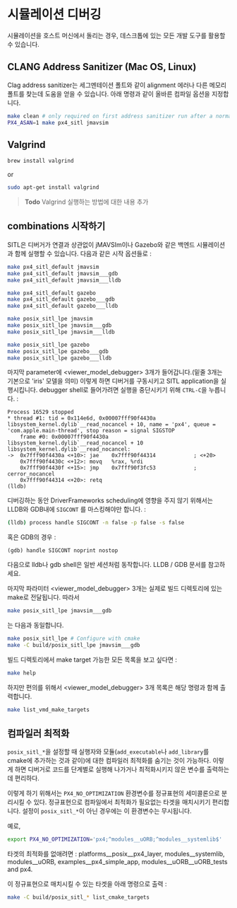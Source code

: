 # 시뮬레이션 디버깅

시뮬레이션을 호스트 머신에서 돌리는 경우, 데스크톱에 있는 모든 개발 도구를 활용할 수 있습니다.

## CLANG Address Sanitizer (Mac OS, Linux)

Clag address sanitizer는 세그멘테이션 폴트와 같이 alignment 에러나 다른 메모리 폴트를 찾는데 도움을 얻을 수 있습니다. 아래 명령과 같이 올바른 컴파일 옵션을 지정합니다.

```sh
make clean # only required on first address sanitizer run after a normal build
PX4_ASAN=1 make px4_sitl jmavsim
```

## Valgrind

```sh
brew install valgrind
```

or

```sh
sudo apt-get install valgrind
```

> **Todo** Valgrind 실행하는 방법에 대한 내용 추가

## combinations 시작하기

SITL은 디버거가 연결과 상관없이 jMAVSIm이나 Gazebo와 같은 백엔드 시뮬레이션과 함께 실행할 수 있습니다. 다음과 같은 시작 옵션들로 :

```sh
make px4_sitl_default jmavsim
make px4_sitl_default jmavsim___gdb
make px4_sitl_default jmavsim___lldb

make px4_sitl_default gazebo
make px4_sitl_default gazebo___gdb
make px4_sitl_default gazebo___lldb

make posix_sitl_lpe jmavsim
make posix_sitl_lpe jmavsim___gdb
make posix_sitl_lpe jmavsim___lldb

make posix_sitl_lpe gazebo
make posix_sitl_lpe gazebo___gdb
make posix_sitl_lpe gazebo___lldb
```

마지막 parameter에 &lt;viewer\_model\_debugger&gt; 3개가 들어갑니다.(밑줄 3개는 기본으로 &#39;iris&#39; 모델을 의미)
이렇게 하면 디버거를 구동시키고 SITL application을 실행시킵니다. debugger shell로 들어가려면 실행을 중단시키기 위해 ```CTRL-C```을 누릅니다. :

```gdb
Process 16529 stopped
* thread #1: tid = 0x114e6d, 0x00007fff90f4430a libsystem_kernel.dylib`__read_nocancel + 10, name = 'px4', queue = 'com.apple.main-thread', stop reason = signal SIGSTOP
    frame #0: 0x00007fff90f4430a libsystem_kernel.dylib`__read_nocancel + 10
libsystem_kernel.dylib`__read_nocancel:
->  0x7fff90f4430a <+10>: jae    0x7fff90f44314            ; <+20>
    0x7fff90f4430c <+12>: movq   %rax, %rdi
    0x7fff90f4430f <+15>: jmp    0x7fff90f3fc53            ; cerror_nocancel
    0x7fff90f44314 <+20>: retq
(lldb)
```

디버깅하는 동안 DriverFrameworks scheduling에 영향을 주지 않기 위해서는 LLDB와 GDB내에 ```SIGCONT``` 를 마스킹해야만 합니다. :

```bash
(lldb) process handle SIGCONT -n false -p false -s false
```

혹은 GDB의 경우 :

```
(gdb) handle SIGCONT noprint nostop
```

다음으로 lldb나 gdb shell은 일반 세션처럼 동작합니다. LLDB / GDB 문서를 참고하세요.

마지막 파라미터 &lt;viewer\_model\_debugger&gt; 3개는 실제로 빌드 디렉토리에 있는 make로 전달됩니다. 따라서

```sh
make posix_sitl_lpe jmavsim___gdb
```

는 다음과 동일합니다.

```sh
make posix_sitl_lpe	# Configure with cmake
make -C build/posix_sitl_lpe jmavsim___gdb
```

빌드 디렉토리에서 make target 가능한 모든 목록을 보고 싶다면 :

```sh
make help
```

하지만 편의를 위해서  &lt;viewer\_model\_debugger&gt; 3개 목록은 해당 명령과 함께 출력합니다.

```sh
make list_vmd_make_targets
```

## 컴파일러 최적화

`posix_sitl_*`을 설정할 때 실행자와 모듈(`add_executable`나 `add_library`를 cmake에 추가하는 것과 같이)에 대한 컴파일러 최적화를 숨기는 것이 가능하다. 이렇게 하면 디버거로 코드를 단계별로 실행해 나가거나 최적화시키지 않은 변수를 출력하는데 편리하다.

이렇게 하기 위해서는 `PX4_NO_OPTIMIZATION` 환경변수를 정규표현의 세미콜론으로 분리시킬 수 있다. 정규표현으로 컴파일에서 최적화가 필요없는 타겟을 매치시키기 편리합니다. 설정이 `posix_sitl_*`이 아닌 경우에는 이 환경변수는 무시됩니다.

예로,

```sh
export PX4_NO_OPTIMIZATION='px4;^modules__uORB;^modules__systemlib$'
```

타겟의 최적화를 없애려면 : platforms\_\_posix\_\_px4\_layer, modules\_\_systemlib, modules\_\_uORB, examples\_\_px4\_simple\_app, modules\_\_uORB\_\_uORB\_tests and px4.

이 정규표현으로 매치시킬 수 있는 타겟을 아래 명령으로 출력 :

```sh
make -C build/posix_sitl_* list_cmake_targets
```
